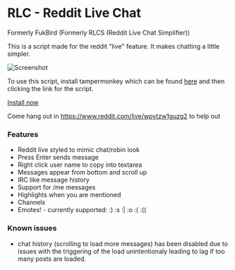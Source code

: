 # RLC - Reddit Live Chat 

Formerly FukBird (Formerly RLCS (Reddit Live Chat Simplifier))

This is a script made for the reddit "live" feature. It makes chatting a little simpler. 

![Screenshot](http://i.imgur.com/ZmI5AWx.png)

To use this script, install tampermonkey which can be found [here](https://chrome.google.com/webstore/detail/tampermonkey/dhdgffkkebhmkfjojejmpbldmpobfkfo?hl=en) and then clicking the link for the script.

[Install now](https://github.com/BNolet/RLCS/raw/master/rlcs.user.js)

Come hang out in https://www.reddit.com/live/wpytzw1guzg2 to help out

### Features

* Reddit live styled to mimic chat/robin look
* Press Enter sends message
* Right click user name to copy into textarea
* Messages appear from bottom and scroll up
* IRC like message history
* Support for /me messages
* Highlights when you are mentioned
* Channels 
* Emotes! - currently supported: :)  :s  :|  :o  :(  :((

### Known issues

* chat history (scrolling to load more messages) has been disabled due to issues with the triggering of the load unintentionaly leading to lag if too many posts are loaded.

